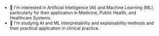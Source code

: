 - 👀 I'm interested in Artificial Intelligence (AI) and Machine Learning (ML), particularly for their application in Medicine, Public Health, and Healthcare Systems.
- 🌱 I'm studying AI and ML interpretability and explainability methods and their practical application in clinical practice.
<!---
ASorayaie/ASorayaie is a ✨ special ✨ repository because its `README.md` (this file) appears on your GitHub profile.
You can click the Preview link to take a look at your changes.
--->
